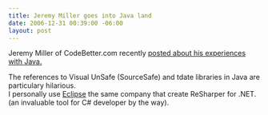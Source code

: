 ```yaml
---
title: Jeremy Miller goes into Java land
date: 2006-12-31 00:39:00 -06:00
layout: post
---
```


Jeremy Miller of CodeBetter.com recently [posted about his experiences with Java.](http://codebetter.com/blogs/jeremy.miller/archive/2006/12/30/Jeremy-in-Java-Land.aspx)  
  
The references to Visual UnSafe (SourceSafe) and tdate libraries in Java are particulary hilarious.  
I personally use [Eclipse](http://www.jetbrains.com) the same company that create ReSharper for .NET.  (an invaluable tool for C# developer by the way).
